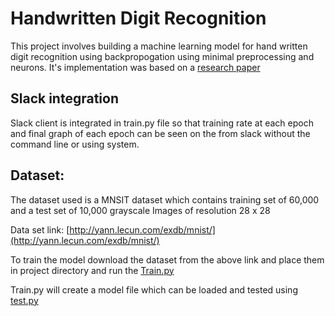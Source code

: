 # Handwritten Digit Recognition

This project involves building a machine learning model for hand written digit recognition using backpropogation using
 minimal preprocessing and neurons. It's implementation was based on a [research paper](http://yann.lecun.com/exdb/publis/pdf/lecun-90c.pdf)
 
 ## Slack integration
   Slack client is integrated in train.py file so that training rate at each epoch and 
   final graph of each epoch can be seen on the from slack without the command line or using system.
 
 ## Dataset:
   The dataset used is a MNSIT dataset which contains training set of 60,000 and a test set of 10,000 grayscale
   Images of resolution 28 x 28
   
   Data set link: [http://yann.lecun.com/exdb/mnist/](http://yann.lecun.com/exdb/mnist/)
   
   To train the model download the dataset from the above link and place them in project directory and run the [Train.py]()
   
   Train.py will create a model file which can be loaded and tested using [test.py]()
   
   